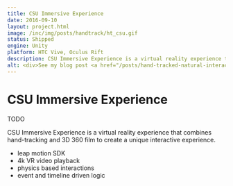 ```yaml
---
title: CSU Immersive Experience
date: 2016-09-10
layout: project.html
image: /inc/img/posts/handtrack/ht_csu.gif
status: Shipped
engine: Unity
platform: HTC Vive, Oculus Rift
description: CSU Immersive Experience is a virtual reality experience that combines hand-tracking and 3D 360 film to create a unique interactive experience.
alt: <div>See my blog post <a href="/posts/hand-tracked-natural-interaction-in-vr/">Hand Tracked Natural Interaction in VR</a> for more info. A more detailed write up coming soon.</div>
---
```


# CSU Immersive Experience

TODO


CSU Immersive Experience is a virtual reality experience that combines hand-tracking and 3D 360 film to create a unique interactive experience.

- leap motion SDK
- 4k VR video playback
- physics based interactions
- event and timeline driven logic
